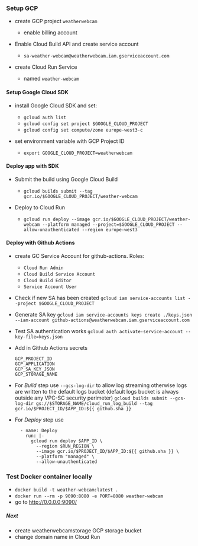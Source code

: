### Setup GCP

- create GCP project `weatherwebcam`
  - enable billing account
  
- Enable Cloud Build API and create service account
  - `sa-weather-webcam@weatherwebcam.iam.gserviceaccount.com`

- create Cloud Run Service
  - named `weather-webcam`


#### Setup Google Cloud SDK

- install Google Cloud SDK and set:
  - `gcloud auth list` 
  - `gcloud config set project $GOOGLE_CLOUD_PROJECT`
  - `gcloud config set compute/zone europe-west3-c`
  
- set environment variable with GCP Project ID
  - `export GOOGLE_CLOUD_PROJECT=weatherwebcam`


#### Deploy app with SDK

- Submit the build using Google Cloud Build
  - `gcloud builds submit --tag gcr.io/$GOOGLE_CLOUD_PROJECT/weather-webcam`

- Deploy to Cloud Run
  - `gcloud run deploy --image gcr.io/$GOOGLE_CLOUD_PROJECT/weather-webcam --platform managed --project=$GOOGLE_CLOUD_PROJECT --allow-unauthenticated --region europe-west3`

  
#### Deploy with Github Actions
  - create GC Service Account for github-actions. Roles:
    - `Cloud Run Admin`
    - `Cloud Build Service Account`
    - `Cloud Build Editor`
    - `Service Account User`

  - Check if new SA has been created `gcloud iam service-accounts list --project $GOOGLE_CLOUD_PROJECT`
  - Generate SA key `gcloud iam service-accounts keys create ./keys.json --iam-account github-actions@weatherwebcam.iam.gserviceaccount.com`
  - Test SA authentication works `gcloud auth activate-service-account --key-file=keys.json`
  - Add in Github Actions secrets 
    ```
    GCP_PROJECT_ID
    GCP_APPLICATION
    GCP_SA_KEY_JSON
    GCP_STORAGE_NAME
    ```
    
  - For *Build* step use `--gcs-log-dir` to allow log streaming otherwise logs are written to the default logs 
    bucket (default logs bucket is always outside any VPC-SC security perimeter)
    `gcloud builds submit --gcs-log-dir gs://$STORAGE_NAME/cloud_run_log_build --tag gcr.io/$PROJECT_ID/$APP_ID:${{ github.sha }}`
    
  - For *Deploy* step use
    ```
      - name: Deploy
        run: |-
          gcloud run deploy $APP_ID \
            --region $RUN_REGION \
            --image gcr.io/$PROJECT_ID/$APP_ID:${{ github.sha }} \
            --platform "managed" \
            --allow-unauthenticated
    ```

  
### Test Docker container locally
  - `docker build -t weather-webcam:latest .`
  - `docker run --rm -p 9090:8080 -e PORT=8080 weather-webcam`
  - go to http://0.0.0.0:9090/


##### Next

- create weatherwebcamstorage GCP storage bucket
- change domain name in Cloud Run